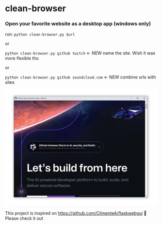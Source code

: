 # clean-browser
### Open your favorite website as a desktop app (windows only)

run:
`python clean-browser.py $url` <br>

or

`python clean-browser.py github twitch` <- NEW name the site. Wish it was more flexible tho <br>

or

`python clean-browser.py github soundcloud.com` <- NEW combine urls with sites<br>

![alt text](https://github.com/MauBorre/clean-browser/blob/main/example.png?raw=true)

This project is inspired on https://github.com/ClimenteA/flaskwebgui 🚀
Please check it out

